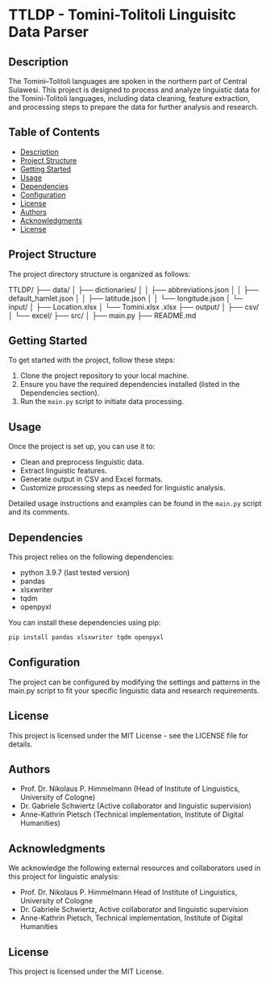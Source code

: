 # TTLDP - Tomini-Tolitoli Linguisitc Data Parser<!-- omit in toc -->
## Description
The Tomini–Tolitoli languages are spoken in the northern part of Central Sulawesi. This project is designed to process and analyze linguistic data for the Tomini-Tolitoli languages, including data cleaning, feature extraction, and processing steps to prepare the data for further analysis and research.

## Table of Contents <!-- omit in toc -->

- [Description](#description)
- [Project Structure](#project-structure)
- [Getting Started](#getting-started)
- [Usage](#usage)
- [Dependencies](#dependencies)
- [Configuration](#configuration)
- [License](#license)
- [Authors](#authors)
- [Acknowledgments](#acknowledgments)
- [License](#license-1)


## Project Structure

The project directory structure is organized as follows:

TTLDP/
├── data/
│ ├── dictionaries/
│ │ ├── abbreviations.json
│ │ ├── default_hamlet.json
│ │ ├── latitude.json
│ │ └── longitude.json
│ └─ input/
│ ├── Location.xlsx
│ └── Tomini.xlsx
.xlsx
├── output/
│ ├── csv/
│ └── excel/
├── src/
│ ├── main.py
├── README.md


## Getting Started

To get started with the project, follow these steps:

1. Clone the project repository to your local machine.
2. Ensure you have the required dependencies installed (listed in the Dependencies section).
3. Run the `main.py` script to initiate data processing.

## Usage

Once the project is set up, you can use it to:

- Clean and preprocess linguistic data.
- Extract linguistic features.
- Generate output in CSV and Excel formats.
- Customize processing steps as needed for linguistic analysis.

Detailed usage instructions and examples can be found in the `main.py` script and its comments.

## Dependencies

This project relies on the following dependencies:
- python 3.9.7 (last tested version)
- pandas
- xlsxwriter
- tqdm
- openpyxl

You can install these dependencies using pip:

```bash
pip install pandas xlsxwriter tqdm openpyxl
```

## Configuration
The project can be configured by modifying the settings and patterns in the main.py script to fit your specific linguistic data and research requirements.

## License
This project is licensed under the MIT License - see the LICENSE file for details.

## Authors

- Prof. Dr. Nikolaus P. Himmelmann (Head of Institute of Linguistics, University of Cologne)
- Dr. Gabriele Schwiertz (Active collaborator and linguistic supervision)
- Anne-Kathrin Pietsch (Technical implementation, Institute of Digital Humanities)
  
## Acknowledgments

We acknowledge the following external resources and collaborators used in this project for linguistic analysis:

- Prof. Dr. Nikolaus P. Himmelmann Head of Institute of Linguistics, University of Cologne
- Dr. Gabriele Schwiertz, Active collaborator and linguistic supervision
- Anne-Kathrin Pietsch, Technical implementation, Institute of Digital Humanities

## License
This project is licensed under the MIT License.
